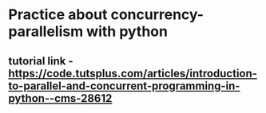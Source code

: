 # Practice about concurrency-parallelism with python

## tutorial link - https://code.tutsplus.com/articles/introduction-to-parallel-and-concurrent-programming-in-python--cms-28612
